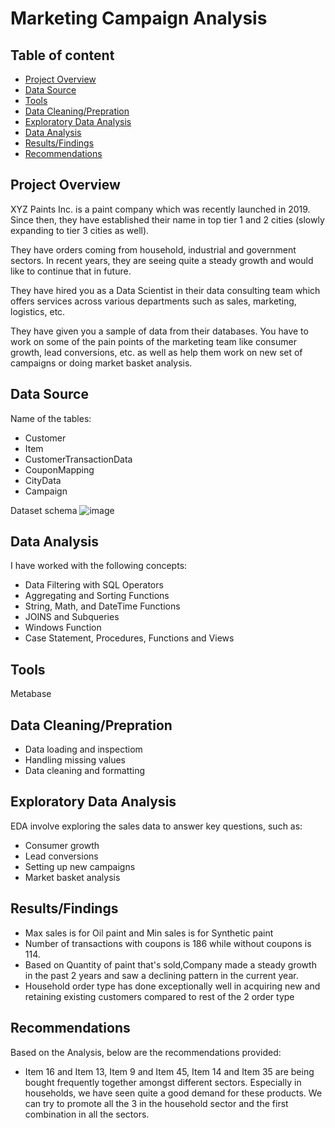 # Marketing Campaign Analysis

## Table of content
- [Project Overview](#project-overview)
- [Data Source](#data-source)
- [Tools](#tools)
- [Data Cleaning/Prepration](#data-cleaningprepration)
- [Exploratory Data Analysis](#exploratory-data-analysis)
- [Data Analysis](#data-analysis)
- [Results/Findings](#resultsfindings)
- [Recommendations](#recommendations)

## Project Overview
XYZ Paints Inc. is a paint company which was recently launched in 2019. Since then, they have established their name in top tier 1 and 2 cities (slowly expanding to tier 3 cities as well). 

They have orders coming from household, industrial and government sectors. In recent years, they are seeing quite a steady growth and would like to continue that in future. 

They have hired you as a Data Scientist in their data consulting team which offers services across various departments such as sales, marketing, logistics, etc. 


They have given you a sample of data from their databases. You have to work on some of the pain points of the marketing team like consumer growth, lead conversions, etc. as well as help them work on new set of campaigns or doing market basket analysis.

## Data Source
Name of the tables:
- Customer
- Item
- CustomerTransactionData
- CouponMapping
- CityData
- Campaign
  
Dataset schema
![image](https://github.com/atul139/Projects-Portfolio/assets/121300861/758b850b-3893-4661-9ab3-577a0a92a51b)

## Data Analysis
I have worked with the following concepts:
- Data Filtering with SQL Operators 
- Aggregating and Sorting Functions 
- String, Math, and DateTime Functions
- JOINS and Subqueries
- Windows Function
- Case Statement, Procedures, Functions and Views

## Tools
Metabase

## Data Cleaning/Prepration
- Data loading and inspectiom
- Handling missing values
- Data cleaning and formatting

## Exploratory Data Analysis
EDA involve exploring the sales data to answer key questions, such as:
- Consumer growth
- Lead conversions
- Setting up new campaigns
- Market basket analysis

## Results/Findings
- Max sales is for Oil paint and Min sales is for Synthetic paint
- Number of transactions with coupons is 186 while without coupons is 114.
- Based on Quantity of paint that's sold,Company made a steady growth in the past 2 years and saw a declining pattern in the current year.
- Household order type has done exceptionally well in acquiring new and retaining existing customers compared to rest of the 2 order type

## Recommendations
Based on the Analysis, below are the recommendations provided:
- Item 16 and Item 13, Item 9 and Item 45, Item 14 and Item 35 are being bought frequently together amongst different sectors. Especially in households, we have seen quite a good demand for these products. We can try to promote all the 3 in the household sector and the first combination in all the sectors.
